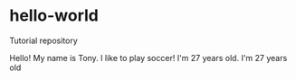 # hello-world
Tutorial repository


Hello! My name is Tony. I like to play soccer! I'm 27 years old. I'm 27 years old
